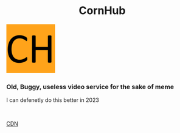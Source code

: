<h1 align="center">CornHub</h1> 
<img src="https://github.com/LuluHuman/Cornhub/blob/main/Client/assets/favicon.png?raw=true">
<h3>Old, Buggy, useless video service for the sake of meme</h3>
<p>I can defenetly do this better in 2023</p>
<br/>

<a href="https://github.com/LuluHuman/CornHubCDN/tree/main">CDN</a>
